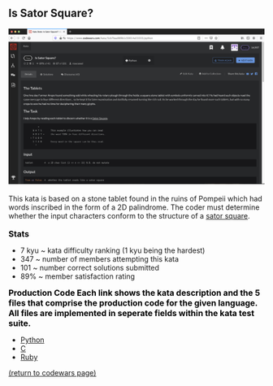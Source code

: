

## Is Sator Square?
<img src="images/is_sator_square_screen_shot.png?raw=true"/>
<br>
<br>
This kata is based on a stone tablet found in the ruins of Pompeii which had words inscribed in the form of a 2D palindrome. The coder must determine whether the input characters conform to the structure of a <a href="https://en.wikipedia.org/wiki/Sator_Square">sator square</a>.
<br>
<br>
<!--<body style="text-align:center;">-->
<body>

<!--<h2>Production Coda</h2>-->
<!--<p>Move the mouse over the text below:</p>-->

<!---### Stats-->

<div style="color: black; font-weight: bold; font: times; font-size: 16px;">Stats
</div>

<div>
  <ul>
    <li> 7 kyu ~ kata difficulty ranking (1 kyu being the hardest)</li>
    <li> 347 ~ number of members attempting this kata</li>
    <li> 101 ~ number correct solutions submitted</li>
    <li> 89% ~ member satisfaction rating</li>
  </ul>
</div>

<div class="tooltip" style="color: black; font-weight: bold; font: times; font-size: 16px;">Production Code
  <span class="tooltiptext">Each link shows the kata description and the 5 files that comprise the production code for the given language. All files are implemented in seperate fields within the kata test suite.</span>
</div>

<ul>
  <li> <a href="https://github.com/rowcased/Codewars/blob/master/1%20is_sator_square/is_sator_square_code_python/is_sator_square_Python_0_complete.py">Python</a></li>
  <li> <a href="https://github.com/rowcased/Codewars/blob/master/1%20is_sator_square/is_sator_square_code_c/is_sator_square_C_0_complete.py">C</a></li>
  <li> <a href="https://github.com/rowcased/Codewars/blob/master/1%20is_sator_square/is_sator_square_code_python/is_sator_square_Python_0_complete.py">Ruby</a></li>
</ul>
</body>
<a href="https://rowcased.github.io/codewars.html#creator">(return to codewars page)</a>
